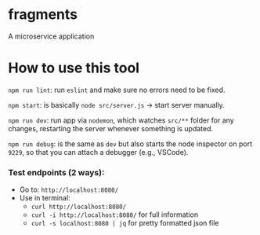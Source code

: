 # fragments
A microservice application

# How to use this tool

`npm run lint`: run `eslint` and make sure no errors need to be fixed.

`npm start`: is basically `node src/server.js` -> start server manually.

`npm run dev`: run app via `nodemon`, which watches `src/**` folder for any changes, restarting the server whenever something is updated.

`npm run debug`: is the same as `dev` but also starts the node inspector on port `9229`, so that you can attach a debugger (e.g., VSCode).

### Test endpoints (2 ways):
- Go to: `http://localhost:8080/`
- Use in terminal: 
  - `curl http://localhost:8080/` 
  - `curl -i http://localhost:8080/` for full information
  - `curl -s localhost:8080 | jq` for pretty formatted json file